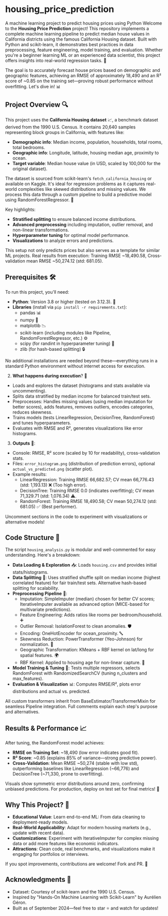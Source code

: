 # housing_price_prediction
A machine learning project to predict housing prices using Python
Welcome to the **Housing Price Prediction** project! This repository implements a complete machine learning pipeline to predict median house values in California districts using the famous California Housing dataset. Built with Python and scikit-learn, it demonstrates best practices in data preprocessing, feature engineering, model training, and evaluation. Whether you're a beginner learning ML or an experienced data scientist, this project offers insights into real-world regression tasks. 🚀

The goal is to accurately forecast house prices based on demographic and geographic features, achieving an RMSE of approximately 18,490 and an R² score of ~0.85 on the training set—proving robust performance without overfitting. Let's dive in! 📊

## Project Overview 🔍

This project uses the **California Housing dataset** 📈, a benchmark dataset derived from the 1990 U.S. Census. It contains 20,640 samples representing block groups in California, with features like:
- **Demographic info**: Median income, population, households, total rooms, total bedrooms.
- **Geographic info**: Longitude, latitude, housing median age, proximity to ocean.
- **Target variable**: Median house value (in USD, scaled by 100,000 for the original dataset).

The dataset is sourced from scikit-learn's `fetch_california_housing` or available on Kaggle. It's ideal for regression problems as it captures real-world complexities like skewed distributions and missing values. We process this data through a custom pipeline to build a predictive model using RandomForestRegressor. 🤖

Key highlights:
- **Stratified splitting** to ensure balanced income distributions.
- **Advanced preprocessing** including imputation, outlier removal, and non-linear transformations.
- **Hyperparameter tuning** for optimal model performance.
- **Visualizations** to analyze errors and predictions.

This setup not only predicts prices but also serves as a template for similar ML projects. Real results from execution: Training RMSE ~18,490.58, Cross-validation mean RMSE ~50,274.12 (std: 681.05).


## Prerequisites 🛠️

To run this project, you'll need:
- **Python**: Version 3.8 or higher (tested on 3.12.3). 🐍
- **Libraries** (install via `pip install -r requirements.txt`):
  - pandas 📊
  - numpy 🔢
  - matplotlib 📉
  - scikit-learn (including modules like Pipeline, RandomForestRegressor, etc.) ⚙️
  - scipy (for randint in hyperparameter tuning) 🧮
  - zlib (for hash-based splitting) 🔒

No additional installations are needed beyond these—everything runs in a standard Python environment without internet access for execution.




2. **What happens during execution**? 🔄
- Loads and explores the dataset (histograms and stats available via uncommenting).
- Splits data stratified by median income for balanced train/test sets.
- Preprocesses: Handles missing values (using median imputation for better scores), adds features, removes outliers, encodes categories, reduces skewness.
- Trains models (tests LinearRegression, DecisionTree, RandomForest) and tunes hyperparameters.
- Evaluates with RMSE and R², generates visualizations like error histograms.

3. **Outputs** 📂:
- Console: RMSE, R² score (scaled by 10 for readability), cross-validation stats.
- Files: `error_histogram.png` (distribution of prediction errors), optional `actual_vs_predicted.png` (scatter plot).
- Example results:
  - LinearRegression: Training RMSE 66,682.57; CV mean 66,776.43 (std: 1,193.13) ❌ (Too high error).
  - DecisionTree: Training RMSE 0.0 (indicates overfitting); CV mean 71,329.71 (std: 1,076.34) ⚠️.
  - RandomForest: Training RMSE 18,490.58; CV mean 50,274.12 (std: 681.05) ✅ (Best performer).

Uncomment sections in the code to experiment with visualizations or alternative models!



## Code Structure 📁

The script `housing_analysis.py` is modular and well-commented for easy understanding. Here's a breakdown:

- **Data Loading & Exploration** 📥: Loads `housing.csv` and provides initial stats/histograms.
- **Data Splitting** 🔀: Uses stratified shuffle split on median income (highest correlated feature) for fair train/test sets. Alternative hash-based splitting for scalability.
- **Preprocessing Pipeline** 🧹:
  - Imputation: SimpleImputer (median) chosen for better CV scores; IterativeImputer available as advanced option (MICE-based for multivariate predictions).
  - Feature Engineering: Adds ratios like rooms per bedroom/household. ➕
  - Outlier Removal: IsolationForest to clean anomalies. 🛡️
  - Encoding: OneHotEncoder for ocean_proximity. 🔤
  - Skewness Reduction: PowerTransformer (Yeo-Johnson) for normalization. 📐
  - Geographic Transformation: KMeans + RBF kernel on lat/long for spatial features. 🌍
  - RBF Kernel: Applied to housing age for non-linear capture. 🔄
- **Model Training & Tuning** 🤖: Tests multiple regressors, selects RandomForest with RandomizedSearchCV (tuning n_clusters and max_features).
- **Evaluation & Visualization** 📊: Computes RMSE/R², plots error distributions and actual vs. predicted.

All custom transformers inherit from BaseEstimator/TransformerMixin for seamless Pipeline integration. Full comments explain each step's purpose and alternatives.



## Results & Performance 📈

After tuning, the RandomForest model achieves:
- **RMSE on Training Set**: ~18,490 (low error indicates good fit).
- **R² Score**: ~0.85 (explains 85% of variance—strong predictive power).
- **Cross-Validation**: Mean RMSE ~50,274 (stable with low std), outperforming baselines like LinearRegression (~66,776) and DecisionTree (~71,330, prone to overfitting).

Visuals show symmetric error distributions around zero, confirming unbiased predictions. For production, deploy on test set for final metrics! 🎯



## Why This Project? 🌟

- **Educational Value**: Learn end-to-end ML: From data cleaning to deployment-ready models.
- **Real-World Applicability**: Adapt for modern housing markets (e.g., update with recent data).
- **Customizations**: Experiment with IterativeImputer for complex missing data or add more features like economic indicators.
- **Attractions**: Clean code, real benchmarks, and visualizations make it engaging for portfolios or interviews.

If you spot improvements, contributions are welcome! Fork and PR. 👏


## Acknowledgments 🙌
- Dataset: Courtesy of scikit-learn and the 1990 U.S. Census.
- Inspired by "Hands-On Machine Learning with Scikit-Learn" by Aurélien Géron.
- Built as of September 2024—feel free to star ⭐ and watch for updates!
